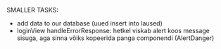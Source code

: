 
SMALLER TASKS:
- add data to our database (uued insert into laused)
- loginView handleErrorResponse: hetkel viskab alert koos message sisuga, aga sinna võiks kopeerida panga componendi (AlertDanger)







